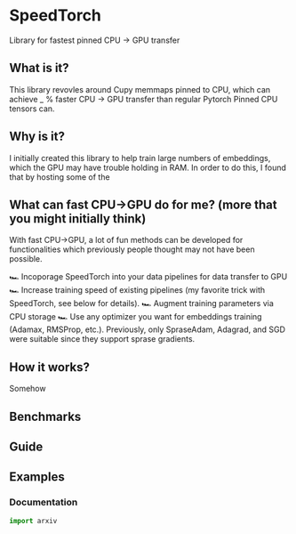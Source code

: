 # SpeedTorch
Library for fastest pinned CPU -> GPU transfer 

## What is it?

This library revovles around Cupy memmaps pinned to CPU, which can achieve _ % faster CPU -> GPU transfer than regular Pytorch Pinned CPU tensors can. 

## Why is it?

I initially created this library to help train large numbers of embeddings, which the GPU may have trouble holding in RAM. In order to do this, I found that by hosting some of the 

## What can fast CPU->GPU do for me? (more that you might initially think)

With fast CPU->GPU, a lot of fun methods can be developed for functionalities which previously people thought may not have been possible. 

🏎️    Incoporage SpeedTorch into your data pipelines for data transfer to GPU
🏎️    Increase training speed of existing pipelines (my favorite trick with SpeedTorch, see below for details). 
🏎️    Augment training parameters via CPU storage
🏎️    Use any optimizer you want for embeddings training (Adamax, RMSProp, etc.). Previously, only SpraseAdam, Adagrad, and SGD were suitable since they support sprase gradients. 

## How it works?

Somehow 

## Benchmarks

## Guide

## Examples

### Documentation 

```python
import arxiv
```
